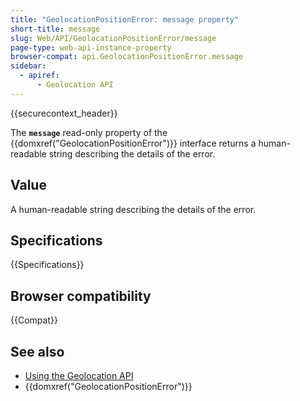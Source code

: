 ```yaml
---
title: "GeolocationPositionError: message property"
short-title: message
slug: Web/API/GeolocationPositionError/message
page-type: web-api-instance-property
browser-compat: api.GeolocationPositionError.message
sidebar:
  - apiref:
      - Geolocation API
---
```


{{securecontext_header}}

The **`message`** read-only property of the {{domxref("GeolocationPositionError")}} interface returns a human-readable string describing the details of the error.

## Value

A human-readable string describing the details of the error.

## Specifications

{{Specifications}}

## Browser compatibility

{{Compat}}

## See also

- [Using the Geolocation API](/en-US/docs/Web/API/Geolocation_API/Using_the_Geolocation_API)
- {{domxref("GeolocationPositionError")}}
